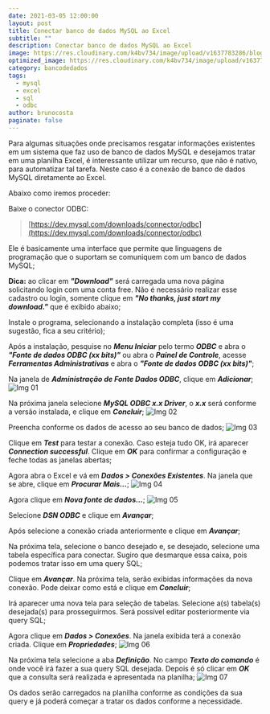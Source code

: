 ```yaml
---
date: 2021-03-05 12:00:00
layout: post
title: Conectar banco de dados MySQL ao Excel
subtitle: ""
description: Conectar banco de dados MySQL ao Excel
image: https://res.cloudinary.com/k4bv734/image/upload/v1637783286/blog/excel-mysql_i1tdnc.jpg
optimized_image: https://res.cloudinary.com/k4bv734/image/upload/v1637783286/blog/excel-mysql_optimized_dxgzt5.jpg
category: bancodedados
tags:
  - mysql
  - excel
  - sql
  - odbc
author: brunocosta
paginate: false
---
```

Para algumas situações onde precisamos resgatar informações existentes em um sistema que faz uso de banco de dados MySQL e desejamos tratar em uma planilha Excel, é interessante utilizar um recurso, que não é nativo, para automatizar tal tarefa. Neste caso é a conexão de banco de dados MySQL diretamente ao Excel.  

Abaixo como iremos proceder:  

Baixe o conector ODBC:

> [https://dev.mysql.com/downloads/connector/odbc](https://dev.mysql.com/downloads/connector/odbc)

Ele é basicamente uma interface que permite que linguagens de programação que o suportam se comuniquem com um banco de dados MySQL;

**Dica:** ao clicar em ***"Download"*** será carregada uma nova página solicitando login com uma conta free. Não é necessário realizar esse cadastro ou login, somente clique em ***"No thanks, just start my download."*** que é exibido abaixo;

Instale o programa, selecionando a instalação completa (isso é uma sugestão, fica a seu critério);

Após a instalação, pesquise no ***Menu Iniciar*** pelo termo ***ODBC*** e abra o ***"Fonte de dados ODBC (xx bits)"*** ou abra o ***Painel de Controle***, acesse ***Ferramentas Administrativas*** e abra o ***"Fonte de dados ODBC (xx bits)"***;

Na janela de ***Administração de Fonte Dados ODBC***, clique em ***Adicionar***;
![Img 01](https://res.cloudinary.com/k4bv734/image/upload/v1637785041/blog_content/excel-mysql-content_1_tnwbmb.png)

Na próxima janela selecione ***MySQL ODBC x.x Driver***, o ***x.x*** será conforme a versão instalada, e clique em ***Concluir***;
![Img 02](https://res.cloudinary.com/k4bv734/image/upload/v1637785042/blog_content/excel-mysql-content_2_w62c9k.png)

Preencha conforme os dados de acesso ao seu banco de dados;
![Img 03](https://res.cloudinary.com/k4bv734/image/upload/v1637785041/blog_content/excel-mysql-content_3_x8v9kh.png)


Clique em ***Test*** para testar a conexão. Caso esteja tudo OK, irá aparecer ***Connection successful***. Clique em ***OK*** para confirmar a configuração e feche todas as janelas abertas;

Agora abra o Excel e vá em ***Dados > Conexões Existentes***. Na janela que se abre, clique em ***Procurar Mais...***;
![Img 04](https://res.cloudinary.com/k4bv734/image/upload/v1637785042/blog_content/excel-mysql-content_4_rpi61u.png)
	
Agora clique em ***Nova fonte de dados...***;
![Img 05](https://res.cloudinary.com/k4bv734/image/upload/v1637785042/blog_content/excel-mysql-content_5_t06f1q.png)
	
Selecione ***DSN ODBC*** e clique em ***Avançar***;

Após selecione a conexão criada anteriormente e clique em ***Avançar***;

Na próxima tela, selecione o banco desejado e, se desejado, selecione uma tabela específica para conectar. Sugiro que desmarque essa caixa, pois podemos tratar isso em uma query SQL;

Clique em ***Avançar***. Na próxima tela, serão exibidas informações da nova conexão. Pode deixar como está e clique em ***Concluir***;

Irá aparecer uma nova tela para seleção de tabelas. Selecione a(s) tabela(s) desejada(s) para prosseguirmos. Será possível editar posteriormente via query SQL;

Agora clique em ***Dados > Conexões***. Na janela exibida terá a conexão criada. Clique em ***Propriedades***;
![Img 06](https://res.cloudinary.com/k4bv734/image/upload/v1637785042/blog_content/excel-mysql-content_6_ofzsq5.png)

Na próxima tela selecione a aba ***Definição***. No campo ***Texto do comando*** é onde você irá fazer a sua query SQL desejada. Depois é só clicar em ***OK*** que a consulta será realizada e apresentada na planilha;
![Img 07](https://res.cloudinary.com/k4bv734/image/upload/v1637785042/blog_content/excel-mysql-content_7_bg9zk4.png)

Os dados serão carregados na planilha conforme as condições da sua query e já poderá começar a tratar os dados conforme a necessidade.
